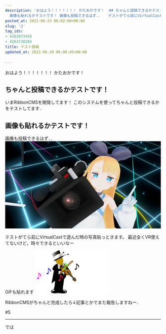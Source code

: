 ```yaml
---
description: 'おはよう！！！！！！！ かたおかです！  ## ちゃんと投稿できるかテストです！ いまRibbonCMSを開発してます！ このシステムを使ってちゃんと投稿できるかをテストしてます．  ##
  画像も貼れるかテストです！ 画像も投稿できるはず．．   テストがてら前にVirtualCastで遊んだ時の写真貼っときます。 最近全くVR使えてないけど，時々できるといいなー  GIFも貼れます   Ribb...'
posted_at: 2022-06-23 06:02:00+00:00
slug: '2'
tag_ids:
- 4261073428
- 4263728284
title: テスト投稿
updated_at: 2022-06-29 06:00:45+00:00

---
```

おはよう！！！！！！！
かたおかです！

## ちゃんと投稿できるかテストです！
いまRibbonCMSを開発してます！
このシステムを使ってちゃんと投稿できるかをテストしてます．

## 画像も貼れるかテストです！
画像も投稿できるはず．．
<img src='/static/images/articles/2/70fb258c316713e62220f865820a71e8.webp' origin_url='https://user-images.githubusercontent.com/42331656/175805943-bb98320a-3853-478c-ba75-8e591498785d.jpg' alt='2021060815123909' />

テストがてら前にVirtualCastで遊んだ時の写真貼っときます。
最近全くVR使えてないけど，時々できるといいなー

GIFも貼れます
<img src='/static/images/articles/2/bfb37e35e1cb67c16dc71c3999baff64.gif' origin_url='https://user-images.githubusercontent.com/42331656/176362442-97a1d3eb-b43c-4f0d-a4b6-21bd02e100fb.gif' alt='original' />

RibbonCMSがちゃんと完成したら↓記事とかでまた報告しますねー．

#5 



---

では

